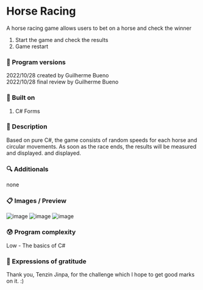 # Horse Racing

A horse racing game allows users to bet on a horse and check the winner
1. Start the game and check the results
2.  Game restart

### 💾 Program versions

2022/10/28 created by Guilherme Bueno <br>
2022/10/28 final review by Guilherme Bueno

### 🔨 Built on

1. C# Forms

### 📃 Description

Based on pure C#, the game consists of random speeds for each horse and circular movements. As soon as the race ends, the results will be measured and displayed. and displayed.

### 🔍 Additionals

none

### 📋 Images / Preview

![image](https://user-images.githubusercontent.com/101655079/198754663-7f19bad4-6236-43a7-8f96-22d6909df578.png)
![image](https://user-images.githubusercontent.com/101655079/198754676-a56085cc-49b8-48e2-9256-d64f4310cf66.png)
![image](https://user-images.githubusercontent.com/101655079/198754692-00dd4468-20f3-4aad-a88a-f4d2c161aa68.png)




### 😰 Program complexity

Low - The basics of C#

### 🎁 Expressions of gratitude

Thank you, Tenzin Jinpa, for the challenge which I hope to get good marks on it. :)
